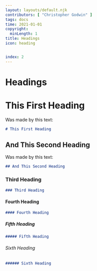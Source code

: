 ```yaml
---
layout: layouts/default.njk
contributors: [ "Christopher Godwin" ]
tags: docs
time: 2021-01-01
copyright:
  minLength: 1
title: Headings
icon: heading


index: 2
---
```

# Headings

# This First Heading

<!-- markdownlint-restore -->
Was made by this text:

```md
# This First Heading
```

## And This Second Heading
Was made by this text:

```md
## And This Second Heading
```

### Third Heading

```md
### Third Heading
```

#### Fourth Heading

```md
#### Fourth Heading
```

##### Fifth Heading

```md
##### Fifth Heading
```

###### Sixth Heading

```md
###### Sixth Heading
```